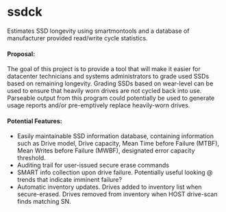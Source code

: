 # ssdck
Estimates SSD longevity using smartmontools and a database of manufacturer provided read/write cycle statistics.

#### Proposal:
The goal of this project is to provide a tool that will make it easier for datacenter technicians and systems administrators to grade used SSDs based on remaining longevity. Grading SSDs based on wear-level can be used to ensure that heavily worn drives are not cycled back into use. Parseable output from this program could potentially be used to generate usage reports and/or pre-emptively replace heavily-worn drives.


#### Potential Features:
* Easily maintainable SSD information database, containing information such as Drive model, Drive capacity, Mean Time before Failure (MTBF), Mean Writes before Failure (MWBF), designated error capacity threshold.
* Auditing trail for user-issued secure erase commands
* SMART info collection upon drive failure. Potentially useful looking @ trends that indicate imminent failure?
* Automatic inventory updates. Drives added to inventory list when secure-erased. Drives removed from inventory when HOST drive-scan finds matching SN.
